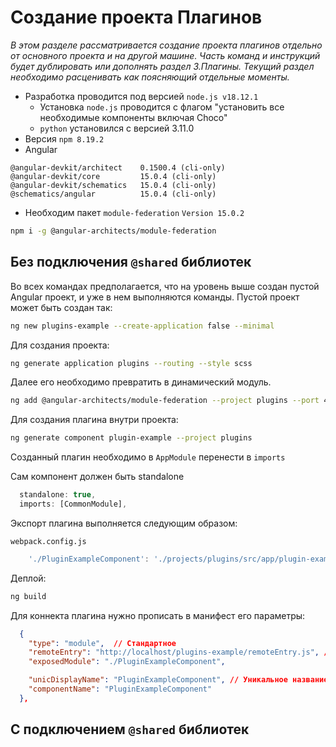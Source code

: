# Создание проекта Плагинов

<i>В этом разделе рассматривается создание проекта плагинов отдельно от основного проекта и на другой машине. Часть команд и инструкций будет дублировать или дополнять раздел 3.Плагины. Текущий раздел необходимо расценивать как поясняющий отдельные моменты.</i>

* Разработка проводится под версией `node.js v18.12.1`
    * Установка `node.js` проводится с флагом "установить все необходимые компоненты включая Choco"
    * `python` установился с версией 3.11.0
* Версия `npm 8.19.2`
* Angular
```
@angular-devkit/architect    0.1500.4 (cli-only)
@angular-devkit/core         15.0.4 (cli-only)
@angular-devkit/schematics   15.0.4 (cli-only)
@schematics/angular          15.0.4 (cli-only)
```

* Необходим пакет `module-federation` `Version 15.0.2`
```bash
npm i -g @angular-architects/module-federation
```

## Без подключения `@shared` библиотек

Во всех командах предполагается, что на уровень выше создан пустой Angular проект, и уже в нем выполняются команды. 
Пустой проект может быть создан так:

```bash
ng new plugins-example --create-application false --minimal
```

Для создания проекта:

```bash
ng generate application plugins --routing --style scss
```

Далее его необходимо превратить в динамический модуль.

```bash
ng add @angular-architects/module-federation --project plugins --port 4201 --type remote
```

Для создания плагина внутри проекта:

```bash
ng generate component plugin-example --project plugins
```

Созданный плагин необходимо в `AppModule` перенести в `imports`

Сам компонент должен быть standalone
```ts
  standalone: true,
  imports: [CommonModule],
```

Экспорт плагина выполняется следующим образом:

`webpack.config.js`
```js
    './PluginExampleComponent': './projects/plugins/src/app/plugin-example/plugin-example.component.ts',

```

Деплой:
```bash
ng build
```

Для коннекта плагина нужно прописать в манифест его параметры:

```json
  {
    "type": "module",  // Стандартное
    "remoteEntry": "http://localhost/plugins-example/remoteEntry.js", // Это касается сервера shell приложения
    "exposedModule": "./PluginExampleComponent",

    "unicDisplayName": "PluginExampleComponent", // Уникальное название плагина
    "componentName": "PluginExampleComponent"
  },
```

## С подключением `@shared` библиотек

